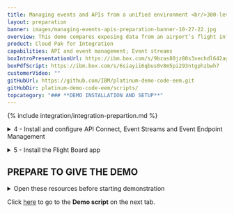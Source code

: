 ```yaml
---
title: Managing events and APIs from a unified environment <br/>300-level live demo
layout: preparation
banner: images/managing-events-apis-preparation-banner-10-27-22.jpg
overview: This demo compares exposing data from an airport’s flight information system over REST APIs and over an event stream. A flight information board will get flight data using a traditional REST API. We will then show how a new event stream for flight information on can be easily made available to the developers of an airline mobile application. This will enable the mobile app to receive flight delays the moment they occur, resulting in an improved and more marketable experience.
product: Cloud Pak for Integration
capabilities: API and event management; Event streams
boxIntroPresentationUrl: https://ibm.box.com/s/9bzas80jz80s3xechdl642ag80f4qjuz
boxPdfScript: https://ibm.box.com/s/6siayii6qbus0v8m5pi293ntgphzbwh7
customerVideo: ""
gitHubUrl: https://github.com/IBM/platinum-demo-code-eem.git
gitHubDir: platinum-demo-code-eem/scripts/
topcategory: "### **DEMO INSTALLATION AND SETUP**"
---
```


{% include integration/integration-prepartion.md %}

<span id="installDemo"></span>

<details markdown="1">

<summary>4 - Install and configure API Connect, Event Streams and Event Endpoint Management</summary>

1. In this directory you will see the following two files required to set up the demo:<br/>

   **setup-software.sh** - Sets up EEM and Event Streams<br/>
   **setup-app.sh** - Sets up the Flight Board application

2. These scripts require a utility called jq. If you don't have it, follow the installation steps described in this <a href="https://jqlang.github.io/jq/download/" target="_blank" rel="noreferrer">page</a>, based on your operating system. 

3. Run the following command:<br/>
   ```
       ./setup-software.sh cp4i
   ```
    This could take 30-45 minutes to complete. It will be complete when API Connect, Event Endpoint Management and IBM Event Streams have been installed.<br/><br/>The Platform Navigator and Event Streams UI endpoints are displayed at the end of the script for convenience. These will be used later.<br/>

4. Navigate to the Event Stream UI outputted in the previous step.
<br/><img src="images/prep-image201.png" width="800" /><br/>

5. Log in with the username **admin** and the password you created in step 2.5.<br/><img src="images/prep-image202.png" width="800" /><br/>

6. Select the **Topics** (1) icon, then click **Create topic** (2).<br/><img src="images/prep-image203.png" width="800" /><br/>

7. Specify **flight-delays** (1) as the topic name and select **Next** (2).<br/><img src="images/prep-image204.png" width="800" /><br/>

8. Click **Next**.<br/><img src="images/prep-image205.png" width="800" /><br/>

9. Click **Next**.<br/><img src="images/prep-image206.png" width="800" /><br/>

10. Click **Create topic**.<br/><img src="images/prep-image207.png" width="800" /><br/>

11. Click on **Connect to this cluster**. <br/><img src="images/prep-image207-1.png" width="800" /><br/>

12. Click on **Internal** (1) and copy the URL (2). <br/><img src="images/prep-image207-2.png" width="800" /><br/>

13. Open a browser window and go to the **Event Endpoint Management UI**.<br/><img src="images/prep-image208-1.png" width="800" /><br/>

14. Log in with the username **eem-admin** and the password **passw0rd**. <br/><img src="images/prep-image208-2.png" width="800" /><br/>

15. Click on the **Topics** (1) icon and select **Add topic** (2). <br/><img src="images/prep-image208-3.png" width="800" /><br/>

16. Click **Add new cluster**. <br/><img src="images/prep-image208-4.png" width="800" /><br/>

17. Enter **ibm-event-streams** (1) for the cluster name and click **Next** (2). <br/><img src="images/prep-image208-5.png" width="800" /><br/>

18. Paste the URL from step 10 into the text box (1) and click **Next** (2). <br/><img src="images/prep-image208-6.png" width="800" /><br/>

19. Click **Add cluster**. <br/><img src="images/prep-image208-7.png" width="800" /><br/>

20. Check **ibm-event-streams** (1) and click **Next**. <br/><img src="images/prep-image208-8.png" width="800" /><br/>

21. Check **flight-delays** (1) and click **Add Topic**. <br/><img src="images/prep-image208-9.png" width="800" /><br/>

22. Click on **flight-delays**. <br/><img src="images/prep-image208-10.png" width="800" /><br/>

23. Click on the **Options** tab and select **Create option**. <br/><img src="images/prep-image209-1.png" width="800" /><br/>

24. Fill in **Flight delay access** (1) for the option name, **flight-delays** for the alias, **Self-service access to the flight delay event stream.** for the description and click **Next**.<br/><img src="images/prep-image209-2.png" width="800" /><br/>

25. Click **Next**. <br/><img src="images/prep-image209-3.png" width="800" /><br/>

26. Click **Publish**. <br/><img src="images/prep-image209-4.png" width="800" /><br/>

27. Check the **production** (1) box and click **Save**. <br/><img src="images/prep-image209-5.png" width="800" /><br/>

28. Check the **production** (1) box and click **Save**. <br/><img src="images/prep-image209-5.png" width="800" /><br/>

29. Click on the export icon. <br/><img src="images/prep-image209-6.png" width="800" /><br/>

29. Check the **For IBM API Connect (contains credentials)** (1) box and click **Export** (2). <br/><img src="images/prep-image209-7.png" width="500" /><br/>

1.	Return to the command line and access the Platform Navigator using the provided URL. Copy and paste  the **Username** (1) and **Password** (2) from the command line output, and click **Sign In** (3).<br/><img src="images/prep-image208.png" width="800" /><br/><img src="images/prep-image210.png" width="800" /><br/>

2. You will be asked to provide a new password. Provide a new password and click **Submit**. <br/><img src="images/prep-501.png" width="800" /><br/>

24. Expand **Design** and select **APIs** (1).<br/><img src="images/prep-image501.png" width="800" /><br/>

25. Click **ademo**. <br/><img src="images/prep-image502.png" width="800" /><br/>

26. If a login screen is presented, select **Cloud Pak User Registry** <br/><img src="images/prep-image212.png" width="800" /><br/>

26. Click **Manage catalogs**.<br/><img src="images/prep-image213.png" width="800" /><br/>

27. Open **Sandbox**.<br/><img src="images/prep-image214.png" width="800" /><br/>

28. Select the **Consumers** (1) tab, click **Add** (2) and select **Create organization** (3).<br/><img src="images/prep-image215.png" width="800" /><br/>

29. Fill in **IBM** as the title.<br/><img src="images/prep-image216.png" width="800" /><br/>

30. Scroll down to the Owner section, set the type of user to **New user** (1), fill in the following details and click **Create**.

    | FIELD | VALUE |
    | ------ | ------- |
    | **Username:** | devuser |
    | **Email:** | devuser@ibmapiconnect.com |
    | **First name:** | Dev |
    | **Last name:** | User |
    | **Password:** | AP1Connect! | 
    
    <img src="images/prep-image217.png" width="800" />
  

31. A new consumer organization is created.
<br/><img src="images/prep-image218.png" width="800" /><br/>

32. Click on the **Catalog settings** (1) tab, **Gateway services** (2) and **Edit** (3). <br/><img src="images/prep-image232.png" width="800" /><br/>

33. Check the **EEM Event Gateway** (1) and click **Save** (2). <br/><img src="images/prep-image233.png" width="800" /><br/>

Congratulations! Your portal developer user has been created and you are ready for the demo.

<br/>

**[Go to top](#top)**

</details>

<span id="installFlightBoard"></span>

<details markdown="1">

<summary>5 - Install the Flight Board app</summary>

1. Run the following commands to install the Flight Board app:<br/>
    ```cd platinum-demo-code-eem/scripts/```         
    ```./setup-app.sh cp4i```

    It takes a few minutes to configure access and generate credentials for the flight board app.<br/>

2. Open a browser window for each of the URLs that are created: one is for the **FlightBoard** app and the other is for **FlightBoard Manager**. <br/><img src="images/Prep6.2.png" width="800" /><br/>

**[Go to top](#top)**

</details>


## **PREPARE TO GIVE THE DEMO**

<details markdown="1">

<summary>Open these resources before starting demonstration</summary>

1. Download the **Flight-Delay.avsc** schema from <a href="https://raw.githubusercontent.com/IBM/platinum-demo-code-eem/main/resources/Flight-Delays.avsc" target="_blank">here</a>. You will need this for the demonstration.<br/><br/>

2. Open the following tabs in a web browser:<br/>
• IBM Event Streams<br/>
• IBM Cloud Pak for Integration Platform Navigator<br/>
• The Flight Board<br/>
• The Flight Board Manager<br/>
• IBM API Connect Developer Portal
   <inline-notification text="These URLs are provided as the output from the setup-software.sh and setup-app.sh scripts. For convenience you can also get the URLs for the above by running the following command from the eem-demo/scripts folder:"></inline-notification>       
   ```./get-urls.sh```

3. Click **Sign in** to log in to the Developer Portal using the devuser account you created in the preparation steps above.<br/><img src="images/prep-demo-2.png" width="800" /><br/>

4. Enter the **Username** and **Password**. Click **Sign in**.<br/><img src="images/prep-demo-3.png" width="800" /><br/>

5. Prepare a terminal by logging into the OpenShift cluster with the “Copy login command” option from the OpenShift user interface, then executing it within the terminal window.<br/><img src="images/prep-demo-4.png" width="800" /><br/>

**[Go to top](#top)**

</details>

Click [here](/platinum-demos/300-integration-managing-events-and-apis-from-unified-environment/demo-script) to go to the **Demo script** on the next tab.